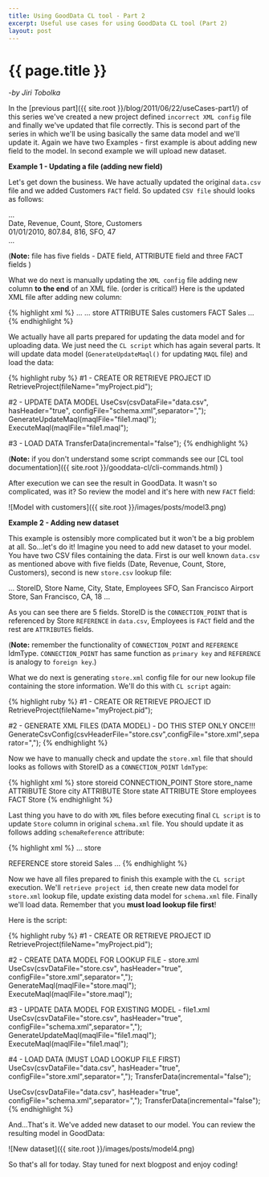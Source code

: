 ```yaml
---
title: Using GoodData CL tool - Part 2
excerpt: Useful use cases for using GoodData CL tool (Part 2)
layout: post
---
```


# {{ page.title }}
-_by Jiri Tobolka_

In the [previous part]({{ site.root }}/blog/2011/06/22/useCases-part1/) of this series we've created a new project defined `incorrect XML config` file and finally we've updated that file correctly. This is second part of the series in which we'll be using basically the same data model and we'll update it. Again we have two Examples - first example is about adding new field to the model. In second example we will upload new dataset.

**Example 1 - Updating a file (adding new field)**

Let's get down the business. We have actually updated the original `data.csv` file and we added Customers `FACT` field. So updated `CSV file` should looks as follows:  

...  
Date, Revenue, Count, Store, Customers  
01/01/2010, 807.84, 816, SFO, 47  
...  

(**Note:** file has five fields - DATE field, ATTRIBUTE field and three FACT fields )

What we do next is manually updating the `XML config` file adding new column **to the end** of an XML file. (order is critical!)
Here is the updated XML file after adding new column: 

{% highlight xml %}
...
...
    <column>
      <name>store</name>
      <title>Store</title>
      <ldmType>ATTRIBUTE</ldmType>
      <folder>Sales</folder>
    </column>
    <column>
      <name>customers</name>
      <title>Customers</title>
      <ldmType>FACT</ldmType>
      <folder>Sales</folder>
    </column>
  </columns>
...
{% endhighlight %}

We actually have all parts prepared for updating the data model and for uploading data. We just need the `CL script` which has again several parts. It will update data model (`GenerateUpdateMaql()` for updating `MAQL` file) and load the data:

{% highlight ruby %}
#1 - CREATE OR RETRIEVE PROJECT ID
RetrieveProject(fileName="myProject.pid");

#2 - UPDATE DATA MODEL
UseCsv(csvDataFile="data.csv", hasHeader="true", configFile="schema.xml",separator=",");
GenerateUpdateMaql(maqlFile="file1.maql");
ExecuteMaql(maqlFile="file1.maql");

#3 - LOAD DATA
TransferData(incremental="false");
{% endhighlight %}

(**Note:** if you don't understand some script commands see our [CL tool documentation]({{ site.root }}/gooddata-cl/cli-commands.html) )

After execution we can see the result in GoodData. It wasn't so complicated, was it? So review the model and it's here with new `FACT` field:

![Model with customers]({{ site.root }}/images/posts/model3.png)

**Example 2 - Adding new dataset**

This example is ostensibly more complicated but it won't be a big problem at all. So...let's do it! Imagine you need to add new dataset to your model. You have two CSV files containing the data. First is our well known `data.csv` as mentioned above with five fields (Date, Revenue, Count, Store, Customers), second is new `store.csv` lookup file:

...
StoreID, Store Name, City, State, Employees
SFO, San Francisco Airport Store, San Francisco, CA, 18
...

As you can see there are 5 fields. StoreID is the `CONNECTION_POINT` that is referenced by Store `REFERENCE` in `data.csv`, Employees is `FACT` field and the rest are `ATTRIBUTES` fields.

(**Note:** remember the functionality of `CONNECTION_POINT` and `REFERENCE` ldmType. `CONNECTION_POINT` has same function as `primary key` and `REFERENCE` is analogy to `foreign key`.)  

What we do next is generating `store.xml` config file for our new lookup file containing the store information. We'll do this with `CL script` again:

{% highlight ruby %}
#1 - CREATE OR RETRIEVE PROJECT ID
RetrieveProject(fileName="myProject.pid");

#2 - GENERATE XML FILES (DATA MODEL) - DO THIS STEP ONLY ONCE!!!
GenerateCsvConfig(csvHeaderFile="store.csv",configFile="store.xml",separator=",");
{% endhighlight %}

Now we have to manually check and update the `store.xml` file that should looks as follows with StoreID as a `CONNECTION_POINT` `ldmType`:

{% highlight xml %}
<schema>
  <name>store</name>
  <columns>
    <column>
      <name>storeid</name>
      <title>StoreID</title>
      <ldmType>CONNECTION_POINT</ldmType>
      <folder>Store</folder>
    </column>
    <column>
      <name>store_name</name>
      <title>Store name</title>
      <ldmType>ATTRIBUTE</ldmType>
      <folder>Store</folder>
    </column>
    <column>
      <name>city</name>
      <title>City</title>
      <ldmType>ATTRIBUTE</ldmType>
      <folder>Store</folder>
    </column>
    <column>
      <name>state</name>
      <title>State</title>
      <ldmType>ATTRIBUTE</ldmType>
      <folder>Store</folder>
    </column>
    <column>
      <name>employees</name>
      <title>Employees</title>
      <ldmType>FACT</ldmType>
      <folder>Store</folder>
    </column>
  </columns>
</schema>
{% endhighlight %}

Last thing you have to do with `XML` files before executing final `CL script` is to update `Store` column in original `schema.xml` file. You should update it as follows adding `schemaReference` attribute:

{% highlight xml %}
...
<column>
  <name>store</name>
  <title>Store</title>
  <ldmType>REFERENCE</ldmType>
  <schemaReference>store</schemaReference>
  <reference>storeid</reference>
  <folder>Sales</folder>
</column>
...
{% endhighlight %}

Now we have all files prepared to finish this example with the `CL script` execution. We'll `retrieve project id`, then create new data model for `store.xml` lookup file, update existing data model for `schema.xml` file. Finally we'll load data. Remember that you **must load lookup file first**!

Here is the script:

{% highlight ruby %}
#1 - CREATE OR RETRIEVE PROJECT ID
RetrieveProject(fileName="myProject.pid");

#2 - CREATE DATA MODEL FOR LOOKUP FILE - store.xml
UseCsv(csvDataFile="store.csv", hasHeader="true", configFile="store.xml",separator=",");
GenerateMaql(maqlFile="store.maql");
ExecuteMaql(maqlFile="store.maql");

#3 - UPDATE DATA MODEL FOR EXISTING MODEL - file1.xml
UseCsv(csvDataFile="store.csv", hasHeader="true", configFile="schema.xml",separator=",");
GenerateUpdateMaql(maqlFile="file1.maql");
ExecuteMaql(maqlFile="file1.maql");

#4 - LOAD DATA (MUST LOAD LOOKUP FILE FIRST)
UseCsv(csvDataFile="data.csv", hasHeader="true", configFile="store.xml",separator=",");
TransferData(incremental="false");

UseCsv(csvDataFile="data.csv", hasHeader="true", configFile="schema.xml",separator=",");
TransferData(incremental="false");
{% endhighlight %}

And...That's it. We've added new dataset to our model. You can review the resulting model in GoodData:

![New dataset]({{ site.root }}/images/posts/model4.png)

So that's all for today. Stay tuned for next blogpost and enjoy coding!